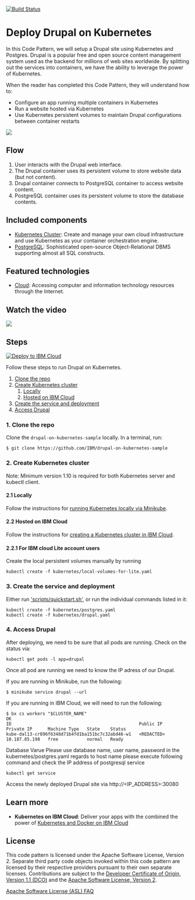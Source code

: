 [![Build Status](https://travis-ci.org/IBM/drupal-on-kubernetes-sample.svg?branch=master)](https://travis-ci.org/IBM/drupal-on-kubernetes-sample)

# Deploy Drupal on Kubernetes

In this Code Pattern, we will setup a Drupal site using Kubernetes and Postgres. Drupal is a popular free and open source content management system used as the backend for millions of web sites worldwide. By splitting out the services into containers, we have the ability to leverage the power of Kubernetes.

When the reader has completed this Code Pattern, they will understand how to:

* Configure an app running multiple containers in Kubernetes
* Run a website hosted via Kubernetes
* Use Kubernetes persistent volumes to maintain Drupal configurations between container restarts

![](images/architecture.png)

## Flow

1. User interacts with the Drupal web interface.
2. The Drupal container uses its persistent volume to store website data (but not content).
3. Drupal container connects to PostgreSQL container to access website content.
4. PostgreSQL container uses its persistent volume to store the database contents.

## Included components

* [Kubernetes Cluster](https://cloud.ibm.com/docs/containers/container_index.html): Create and manage your own cloud infrastructure and use Kubernetes as your container orchestration engine.
* [PostgreSQL](https://www.postgresql.org/): Sophisticated open-source Object-Relational DBMS supporting almost all SQL constructs.

## Featured technologies

* [Cloud](https://developer.ibm.com/depmodels/cloud/): Accessing computer and information technology resources through the Internet.

## Watch the video

[![](https://img.youtube.com/vi/fQY8q6CjU68/0.jpg)](https://youtu.be/fQY8q6CjU68)

## Steps

[![Deploy to IBM Cloud](https://cloud.ibm.com/devops/setup/deploy/button.png)](https://cloud.ibm.com/devops/setup/deploy?repository=https://github.com/IBM/drupal-on-kubernetes-sample)

Follow these steps to run Drupal on Kubernetes.

1. [Clone the repo](#1-clone-the-repo)
2. [Create Kubernetes cluster](#2-create-the-kubernetes-cluster)
   1. [Locally](#2.1-locally)
   2. [Hosted on IBM Cloud](#2.2-hosted-on-ibm-cloud)
3. [Create the service and deployment](#3-create-the-service-and-deployment)
4. [Access Drupal](#4-access-drupal)

### 1. Clone the repo

Clone the `drupal-on-kubernetes-sample` locally. In a terminal, run:

```
$ git clone https://github.com/IBM/drupal-on-kubernetes-sample
```

### 2. Create Kubernetes cluster

Note: Minimum version 1.10 is required for both Kubernetes server and kubectl client.

#### 2.1 Locally

Follow the instructions for [running Kubernetes locally via Minikube](https://kubernetes.io/docs/setup/minikube/).

#### 2.2 Hosted on IBM Cloud
Follow the instructions for [creating a Kubernetes cluster in IBM Cloud](https://cloud.ibm.com/docs/containers/container_index.html#clusters).

#### 2.2.1 For IBM cloud Lite account users
Create the local persistent volumes manually by running

```shell
kubectl create -f kubernetes/local-volumes-for-lite.yaml
```
### 3. Create the service and deployment

Either run ['scripts/quickstart.sh'](scripts/quickstart.sh), or run the individual commands listed in it:

```shell
kubectl create -f kubernetes/postgres.yaml
kubectl create -f kubernetes/drupal.yaml
```

### 4. Access Drupal

After deploying, we need to be sure that all pods are running. Check on the status via:

```shell
kubectl get pods -l app=drupal
```

Once all pod are running we need to know the IP adress of our Drupal.

If you are running in Minikube, run the following:

```shell
$ minikube service drupal --url
```

If you are running in IBM Cloud, we will need to run the following:

```shell
$ bx cs workers "$CLUSTER_NAME"
OK
ID                                                 Public IP        Private IP      Machine Type   State    Status
kube-dal13-cr896f6348d71b4fd1ba151bc7c32abd46-w1   <REDACTED>       10.187.85.198   free           normal   Ready
```

Database Varue
Please use database name, user name, password in the kubernetes/postgres.yaml
regards to host name please execute following command and check the IP address of postgresql service
```shell
kubectl get service
```

Access the newly deployed Drupal site via http://<IP_ADDRESS>:30080

## Learn more

* **Kubernetes on IBM Cloud**: Deliver your apps with the combined the power of [Kubernetes and Docker on IBM Cloud](https://www.ibm.com/cloud/container-service)

## License
This code pattern is licensed under the Apache Software License, Version 2.  Separate third party code objects invoked within this code pattern are licensed by their respective providers pursuant to their own separate licenses. Contributions are subject to the [Developer Certificate of Origin, Version 1.1 (DCO)](https://developercertificate.org/) and the [Apache Software License, Version 2](https://www.apache.org/licenses/LICENSE-2.0.txt).

[Apache Software License (ASL) FAQ](https://www.apache.org/foundation/license-faq.html#WhatDoesItMEAN)
